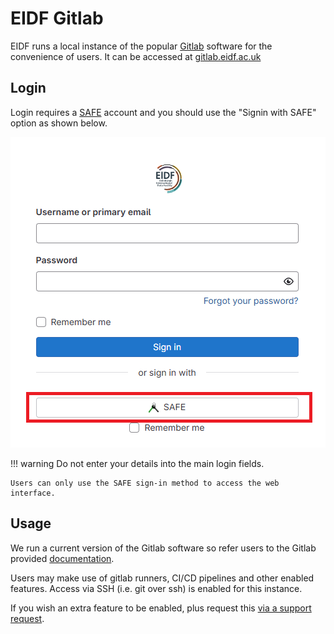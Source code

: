 # EIDF Gitlab

EIDF runs a local instance of the popular [Gitlab](https://about.gitlab.com) software for the convenience of users. It can be accessed at [gitlab.eidf.ac.uk](https://gitlab.eidf.ac.uk)

## Login

Login requires a [SAFE](https://safe.epcc.ed.ac.uk) account and you should use the "Signin with SAFE" option as shown below.

![Gitlab Login Page](../../images/gitlab_signin.png)

!!! warning
    Do not enter your details into the main login fields.

    Users can only use the SAFE sign-in method to access the web interface.

## Usage

We run a current version of the Gitlab software so refer users to the Gitlab provided [documentation](https://docs.gitlab.com/ee/).

Users may make use of gitlab runners, CI/CD pipelines and other enabled features. Access via SSH (i.e. git over ssh) is enabled for this instance.

If you wish an extra feature to be enabled, plus request this [via a support request](https://portal.eidf.ac.uk/queries/submit).
